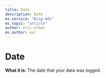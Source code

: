 ```yaml
---
title: Date
description: Date
ms.service: "Bing-Ads"
ms.topic: "article"
author: eric-urban
ms.author: eur
---
```


# Date

**What it is:**     The date that your data was logged.


